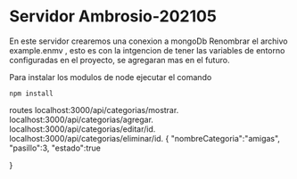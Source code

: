# Servidor Ambrosio-202105
En este servidor crearemos una conexion a mongoDb 
Renombrar el archivo example.enmv , esto es con la intgencion de tener las variables de entorno configuradas en el proyecto, se agregaran mas en el futuro.

Para instalar los modulos de node ejecutar el comando 
```
npm install
```

routes
localhost:3000/api/categorias/mostrar.
localhost:3000/api/categorias/agregar.
localhost:3000/api/categorias/editar/id.
localhost:3000/api/categorias/eliminar/id.
{
    "nombreCategoria":"amigas",
    "pasillo":3,
    "estado":true

}

